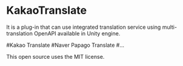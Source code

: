 # KakaoTranslate

It is a plug-in that can use integrated translation service using multi-translation OpenAPI available in Unity engine.

#Kakao Translate
#Naver Papago Translate
#...

This open source uses the MIT license.
